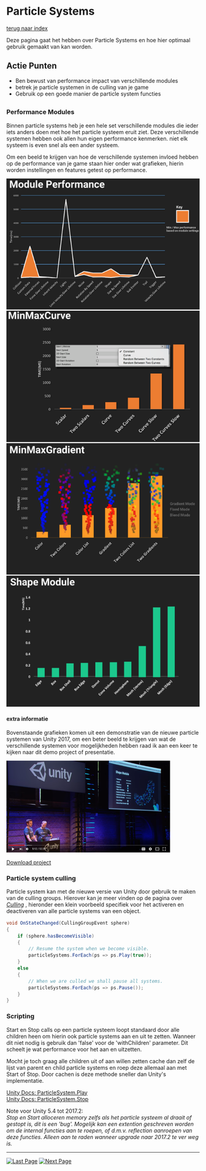 # Particle Systems
[terug naar index](/Index.md#graphics)  

Deze pagina gaat het hebben over Particle Systems en hoe hier optimaal gebruik gemaakt van kan worden.  

## Actie Punten
* Ben bewust van performance impact van verschillende modules
* betrek je particle systemen in de culling van je game
* Gebruik op een goede manier de particle system functies
##  


### Performance Modules

Binnen particle systems heb je een hele set verschillende modules die ieder iets anders doen met hoe het particle systeem eruit ziet. Deze verschillende systemen 
hebben ook allen hun eigen performance kenmerken. niet elk systeem is even snel als een ander systeem.

Om een beeld te krijgen van hoe de verschillende systemen invloed hebben op de performance van je game staan hier onder wat grafieken, hierin worden instellingen 
en features getest op performance.

![Module Performance](/Afbeeldingen/PS_Module_Performance_small.png)  
![MinMaxCurve](/Afbeeldingen/PS_MinMaxCurve_small.png)  
![MinMaxGradient](/Afbeeldingen/PS_MinMaxGradient_small.png)  
![Shape Module](/Afbeeldingen/PS_Shape_Module_small.png)  


#### extra informatie
Bovenstaande grafieken komen uit een demonstratie van de nieuwe particle systemen van Unity 2017, om een beter beeld te krijgen van wat de verschillende systemen
voor mogelijkheden hebben raad ik aan een keer te kijken naar dit demo project of presentatie.

[![Video](/Afbeeldingen/PS_Youtube_Video.png)](https://www.youtube.com/watch?v=_N4iL0SQ9q8)  

[Download project](http://bit.ly/2ueFDWF)  

### Particle system culling

Particle system kan met de nieuwe versie van Unity door gebruik te maken van de culling groups. Hierover kan je meer vinden op de pagina over _[Culling](/UnitySettings/Culling.md)_ 
, hieronder een klein voorbeeld specifiek voor het activeren en deactiveren van alle particle systems van een object.


```c#
void OnStateChanged(CullingGroupEvent sphere)
{
	if (sphere.hasBecomeVisible)
	{
		// Resume the system when we become visible.
		particleSystems.ForEach(ps => ps.Play(true));
	}
	else
	{
		// When we are culled we shall pause all systems.
		particleSystems.ForEach(ps => ps.Pause());
	}
}
```

### Scripting  

Start en Stop calls op een particle systeem loopt standaard door alle children heen om hierin ook particle systems aan en uit te zetten. Wanneer dit niet nodig is gebruik dan 'false' 
voor de 'withChildren' parameter. Dit scheelt je wat performance voor het aan en uitzetten.

Mocht je toch graag alle children uit of aan willen zetten cache dan zelf de lijst van parent en child particle systems en roep deze allemaal aan met Start of Stop. Door cachen is 
deze methode sneller dan Unity's implementatie.

[Unity Docs: ParticleSystem.Play](https://docs.unity3d.com/ScriptReference/ParticleSystem.Play.html)  
[Unity Docs: ParticleSystem.Stop](https://docs.unity3d.com/ScriptReference/ParticleSystem.Stop.html)  

Note voor Unity 5.4 tot 2017.2:  
_Stop en Start alloceren memory zelfs als het particle systeem al draait of gestopt is, dit is een 'bug'. Mogelijk kan een extention geschreven worden 
om de internal functies aan te roepen, of d.m.v. reflection aanroepen van deze functies. Alleen aan te raden wanneer upgrade naar 2017.2 te ver weg is._ 

---
[![Last Page](https://i.imgur.com/Wr11iwl.png)](/Graphics/Polycount.md) [![Next Page](https://i.imgur.com/nHLTAf1.png)](/UnitySettings/DrawCallsBatching.md)
